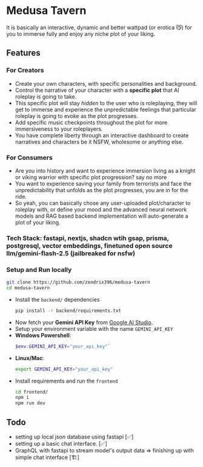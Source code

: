 # Medusa Tavern
It is basically an interactive, dynamic and better wattpad (or erotica 😼) for you to immerse fully and enjoy any niche plot of your liking.
## Features
### For Creators
* Create your own characters, with specific personalities and background.
* Control the narrative of your character with a **specific plot** that AI roleplay is going to take.
* This specific plot will stay *hidden* to the user who is roleplaying, they will get to immerse and experience the unpredictable feelings that particular roleplay is going to evoke as the plot progresses.
* Add specific music checkpoints throughout the plot for more immersiveness to your roleplayers.
* You have complete liberty through an interactive dashboard to create narratives and characters be it NSFW, wholesome or anything else.

### For Consumers
* Are you into history and want to experience immersion living as a knight or viking warrior with specific plot progression? say no more
* You want to experience saving your family from terrorists and face the unpredictability that unfolds as the plot progresses, you are in for the ride.
* So yeah, you can basically chose any user-uploaded plot/character to roleplay with, or define your mood and the advanced neural network models and RAG based backend implementation will auto-generate a plot of your liking.

### Tech Stack: fastapi, nextjs, shadcn wtih gsap, prisma, postgresql, vector embeddings, finetuned open source llm/gemini-flash-2.5 (jailbreaked for nsfw)

### Setup and Run locally
```bash
git clone https://github.com/zendrix396/medusa-tavern
cd medusa-tavern
```
* Install the `backend/` dependencies
    ```bash
    pip install -r backend/requirements.txt
    ```
* Now fetch your **Gemini API Key** from [Google AI Studio](https://aistudio.google.com/apikey).
* Setup your environment variable with the name `GEMINI_API_KEY`
* **Windows Powershell**: 
    ```powershell
    $env:GEMINI_API_KEY="your_api_key"`
    ```
* **Linux/Mac**:
    ```bash
    export GEMINI_API_KEY="your_api_key"
    ```
* Install requirements and run the `frontend`
    ```bash
    cd frontend/
    npm i
    npm run dev
    ```

## Todo
* setting up local json database using fastapi [✅]
* setting up a basic chat interface. [✅]
* GraphQL with fastapi to stream model's output data => finishing up with simple chat interface [🏗️]
